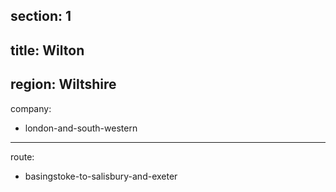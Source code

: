 ﻿section: 1
----
title: Wilton
----
region: Wiltshire
----
company:
- london-and-south-western
----
route:
- basingstoke-to-salisbury-and-exeter
